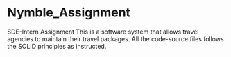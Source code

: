 # Nymble_Assignment
SDE-Intern Assignment
This is a software system that allows travel agencies to maintain their travel packages.
All the code-source files follows the SOLID principles as instructed.
